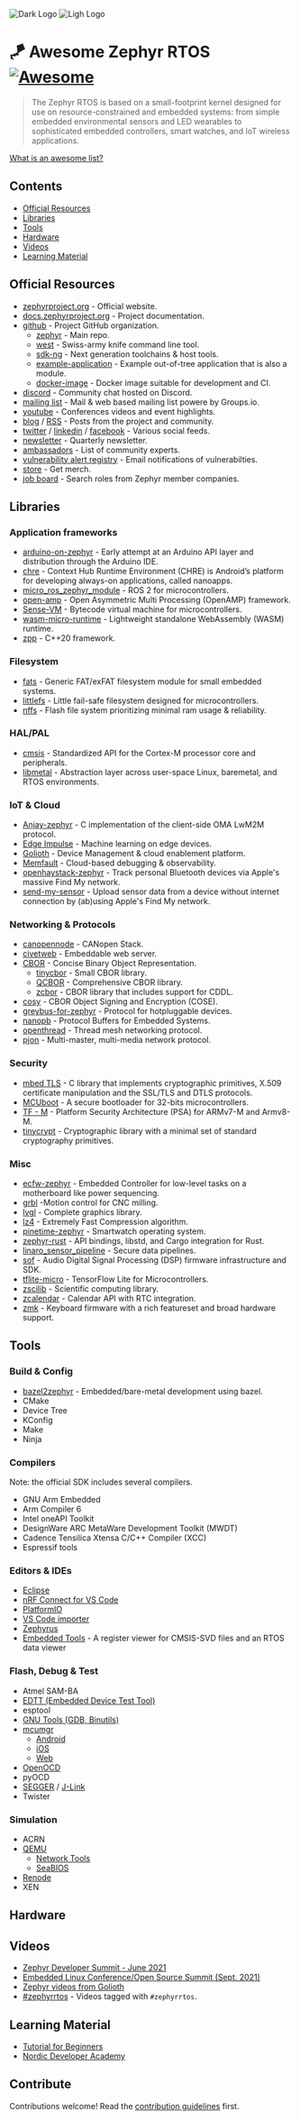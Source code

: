 ![Dark Logo](assets/awesome_zephyr_rtos_logo_dark.png#gh-dark-mode-only)
![Ligh Logo](assets/awesome_zephyr_rtos_logo_light.png#gh-light-mode-only)

# 🪁 Awesome Zephyr RTOS [![Awesome](https://awesome.re/badge.svg)](https://awesome.re)

> The Zephyr RTOS is based on a small-footprint kernel designed for use on resource-constrained and embedded systems: from simple embedded environmental sensors and LED wearables to sophisticated embedded controllers, smart watches, and IoT wireless applications.

[What is an awesome list?](https://github.com/sindresorhus/awesome/blob/main/awesome.md)


## Contents

- [Official Resources](#official-resources)
- [Libraries](#libraries)
- [Tools](#tools)
- [Hardware](#hardware)
- [Videos](#videos)
- [Learning Material](#learning-material)


## Official Resources

- [zephyrproject.org](https://www.zephyrproject.org/) - Official website.
- [docs.zephyrproject.org](https://docs.zephyrproject.org/) - Project documentation.
- [github](https://github.com/zephyrproject-rtos) - Project GitHub organization.
  - [zephyr](https://github.com/zephyrproject-rtos/zephyr) - Main repo.
  - [west](https://github.com/zephyrproject-rtos/west) - Swiss-army knife command line tool.
  - [sdk-ng](https://github.com/zephyrproject-rtos/sdk-ng) - Next generation toolchains & host tools.
  - [example-application](https://github.com/zephyrproject-rtos/example-application) - Example out-of-tree application that is also a module.
  - [docker-image](https://github.com/zephyrproject-rtos/docker-image) - Docker image suitable for development and CI.
- [discord](https://discord.com/invite/Ck7jw53nU2) - Community chat hosted on Discord.
- [mailing list](https://lists.zephyrproject.org/g/main/subgroups) - Mail & web based mailing list powere by Groups.io.
- [youtube](https://www.youtube.com/c/ZephyrProject) - Conferences videos and event highlights.
- [blog](https://www.zephyrproject.org/community/#blog) / [RSS](https://www.zephyrproject.org/category/blog/feed/) - Posts from the project and community.
- [twitter](https://twitter.com/zephyriot) / [linkedin](https://www.linkedin.com/company/the-zephyr-project) / [facebook](https://www.facebook.com/ZephyrIoT/) - Various social feeds.
- [newsletter](https://www.zephyrproject.org/newsletter/) - Quarterly newsletter.
- [ambassadors](https://www.zephyrproject.org/ambassadors/) - List of community experts.
- [vulnerability alert registry](https://www.zephyrproject.org/vulnerability-registry/) - Email notifications of vulnerabilties.
- [store](https://zephyr-project.myspreadshop.com/) - Get merch.
- [job board](https://www.zephyrproject.org/careers/) - Search roles from Zephyr member companies.


## Libraries

### Application frameworks

- [arduino-on-zephyr](https://github.com/soburi/arduino-on-zephyr) - Early attempt at an Arduino API layer and distribution through the Arduino IDE.
- [chre](https://github.com/zephyrproject-rtos/chre) - Context Hub Runtime Environment (CHRE) is Android’s platform for developing always-on applications, called nanoapps.
- [micro_ros_zephyr_module](https://github.com/micro-ROS/micro_ros_zephyr_module) - ROS 2 for microcontrollers.
- [open-amp](https://github.com/zephyrproject-rtos/open-amp) - Open Asymmetric Multi Processing (OpenAMP) framework.
- [Sense-VM](https://github.com/svenssonjoel/Sense-VM) - Bytecode virtual machine for microcontrollers.
- [wasm-micro-runtime](https://github.com/bytecodealliance/wasm-micro-runtime) - Lightweight standalone WebAssembly (WASM) runtime.
- [zpp](https://github.com/lowlander/zpp) - C++20 framework.

### Filesystem

- [fats](https://github.com/zephyrproject-rtos/fatfs) - Generic FAT/exFAT filesystem module for small embedded systems.
- [littlefs](https://github.com/zephyrproject-rtos/littlefs) - Little fail-safe filesystem designed for microcontrollers.
- [nffs](https://github.com/zephyrproject-rtos/nffs) - Flash file system prioritizing minimal ram usage & reliability.

### HAL/PAL

- [cmsis](https://github.com/zephyrproject-rtos/cmsis) - Standardized API for the Cortex-M processor core and peripherals.
- [libmetal](https://github.com/zephyrproject-rtos/libmetal) - Abstraction layer across user-space Linux, baremetal, and RTOS environments.

### IoT & Cloud

- [Anjay-zephyr](https://github.com/AVSystem/Anjay-zephyr) - C implementation of the client-side OMA LwM2M protocol.
- [Edge Impulse](https://github.com/edgeimpulse/example-standalone-inferencing-zephyr) - Machine learning on edge devices.
- [Golioth](https://github.com/golioth/zephyr-sdk) - Device Management & cloud enablement platform.
- [Memfault](https://github.com/memfault/memfault-firmware-sdk/tree/master/ports/zephyr) - Cloud-based debugging & observability.
- [openhaystack-zephyr](https://github.com/koenvervloesem/openhaystack-zephyr) - Track personal Bluetooth devices via Apple's massive Find My network.
- [send-my-sensor](https://github.com/koenvervloesem/send-my-sensor) - Upload sensor data from a device without internet connection by (ab)using Apple's Find My network.

### Networking & Protocols

- [canopennode](https://github.com/zephyrproject-rtos/canopennode) - CANopen Stack.
- [civetweb](https://github.com/zephyrproject-rtos/civetweb) - Embeddable web server.
- [CBOR](https://cbor.io/) - Concise Binary Object Representation.
  - [tinycbor](https://github.com/zephyrproject-rtos/tinycbor) - Small CBOR library.
  - [QCBOR](https://github.com/laurencelundblade/QCBOR) - Comprehensive CBOR library.
  - [zcbor](https://github.com/NordicSemiconductor/zcbor/) - CBOR library that includes support for CDDL.
- [cosy](https://github.com/lindemer/cozy) - CBOR Object Signing and Encryption (COSE).
- [greybus-for-zephyr](https://github.com/cfriedt/greybus-for-zephyr) - Protocol for hotpluggable devices.
- [nanopb](https://github.com/zephyrproject-rtos/nanopb) - Protocol Buffers for Embedded Systems.
- [openthread](https://github.com/zephyrproject-rtos/openthread) - Thread mesh networking protocol.
- [pjon](https://github.com/gioblu/PJON) - Multi-master, multi-media network protocol.

### Security

- [mbed TLS](https://github.com/zephyrproject-rtos/mbedtls) - C library that implements cryptographic primitives, X.509 certificate manipulation and the SSL/TLS and DTLS protocols.
- [MCUboot](https://github.com/zephyrproject-rtos/mcuboot) - A secure bootloader for 32-bits microcontrollers.
- [TF - M](https://github.com/zephyrproject-rtos/trusted-firmware-m) - Platform Security Architecture (PSA) for ARMv7-M and Armv8-M.
- [tinycrypt](https://github.com/zephyrproject-rtos/tinycrypt) - Cryptographic library with a minimal set of standard cryptography primitives.

### Misc

- [ecfw-zephyr](https://github.com/intel/ecfw-zephyr) - Embedded Controller for low-level tasks on a motherboard like power sequencing.
- [grbl](https://github.com/iwasz/zephyr-grbl) -Motion control for CNC milling.
- [lvgl](https://github.com/zephyrproject-rtos/lvgl) - Complete graphics library.
- [lz4](https://github.com/zephyrproject-rtos/lz4) - Extremely Fast Compression algorithm.
- [pinetime-zephyr](https://github.com/najnesnaj/pinetime-zephyr) - Smartwatch operating system.
- [zephyr-rust](https://github.com/tylerwhall/zephyr-rust) - API bindings, libstd, and Cargo integration for Rust.
- [linaro_sensor_pipeline](https://github.com/microbuilder/linaro_sensor_pipeline) - Secure data pipelines.
- [sof](https://github.com/zephyrproject-rtos/sof) - Audio Digital Signal Processing (DSP) firmware infrastructure and SDK.
- [tflite-micro](https://github.com/zephyrproject-rtos/tflite-micro) - TensorFlow Lite for Microcontrollers.
- [zscilib](https://github.com/zephyrproject-rtos/zscilib) - Scientific computing library.
- [zcalendar](https://github.com/bpbradley/zcalendar) - Calendar API with RTC integration.
- [zmk](https://github.com/zmkfirmware/zmk) - Keyboard firmware with a rich featureset and broad hardware support.

## Tools

### Build & Config

- [bazel2zephyr](https://github.com/GatCode/bazel2zephyr) - Embedded/bare-metal development using bazel.
- CMake
- Device Tree
- KConfig
- Make
- Ninja

### Compilers

Note: the official SDK includes several compilers.

- GNU Arm Embedded
- Arm Compiler 6
- Intel oneAPI Toolkit
- DesignWare ARC MetaWare Development Toolkit (MWDT)
- Cadence Tensilica Xtensa C/C++ Compiler (XCC)
- Espressif tools

### Editors & IDEs

- [Eclipse](https://github.com/zephyrproject-rtos/eclipse-plugin)
- [nRF Connect for VS Code](https://marketplace.visualstudio.com/items?itemName=nordic-semiconductor.nrf-connect)
- [PlatformIO](https://docs.zephyrproject.org/latest/guides/platformio/index.html)
- [VS Code importer](https://github.com/smrtos/Zephyr2VSC)
- [Zephyrus](https://github.com/tuScale/vscode-zephyrus)
- [Embedded Tools](https://marketplace.visualstudio.com/items?itemName=ms-vscode.vscode-embedded-tools) - A register viewer for CMSIS-SVD files and an RTOS data viewer

### Flash, Debug & Test

- Atmel SAM-BA
- [EDTT (Embedded Device Test Tool)](https://github.com/zephyrproject-rtos/edtt)
- esptool
- [GNU Tools (GDB, Binutils)](https://github.com/zephyrproject-rtos/binutils-gdb)
- [mcumgr](https://github.com/zephyrproject-rtos/mcumgr)
  - [Android](https://github.com/NordicSemiconductor/Android-nRF-Connect-Device-Manager)
  - [iOS](https://github.com/NordicSemiconductor/IOS-nRF-Connect-Device-Manager)
  - [Web](https://github.com/boogie/mcumgr-web)
- [OpenOCD](https://github.com/zephyrproject-rtos/openocd)
- pyOCD
- [SEGGER](https://github.com/zephyrproject-rtos/segger) / [J-Link](https://github.com/zephyrproject-rtos/libjaylink)
- Twister

### Simulation

- ACRN
- [QEMU](https://github.com/zephyrproject-rtos/qemu)
  - [Network Tools](https://github.com/zephyrproject-rtos/net-tools)
  - [SeaBIOS](https://github.com/zephyrproject-rtos/seabios)
- [Renode](https://zephyr-dashboard.renode.io/)
- XEN


## Hardware


## Videos

- [Zephyr Developer Summit - June 2021](https://www.youtube.com/playlist?list=PLzRQULb6-ipG39tVb-DEkIoSS5wQlbK6i)
- [Embedded Linux Conference/Open Source Summit (Sept. 2021)](https://www.youtube.com/playlist?list=PLzRQULb6-ipEfltSXvM0xBuU84B8-sum7)
- [Zephyr videos from Golioth](https://www.youtube.com/playlist?list=PLXGira7Qd83DljhI7F3euGgsf4hbvhoNp)
- [#zephyrrtos](https://www.youtube.com/hashtag/zephyrrtos) - Videos tagged with `#zephyrrtos`.


## Learning Material

- [Tutorial for Beginners](https://github.com/maksimdrachov/zephyr-rtos-tutorial)
- [Nordic Developer Academy](https://www.nordicsemi.com/Support/Nordic-Developer-Academy)


## Contribute

Contributions welcome! Read the [contribution guidelines](CONTRIBUTING.md) first.
